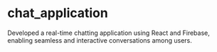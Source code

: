 # chat_application
Developed a real-time chatting application using React and Firebase, enabling seamless and interactive conversations among users.
